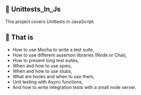 ## :file_folder: Unittests_In_Js

This project covers Unittests in JavaScript.

## :scroll: That is
- How to use Mocha to write a test suite,
- How to use different assertion libraries (Node or Chai),
- How to present long test suites,
- When and how to use spies,
- When and how to use stubs,
- What are hooks and when to use them,
- Unit testing with Async functions,
- And how to write integration tests with a small node server.
